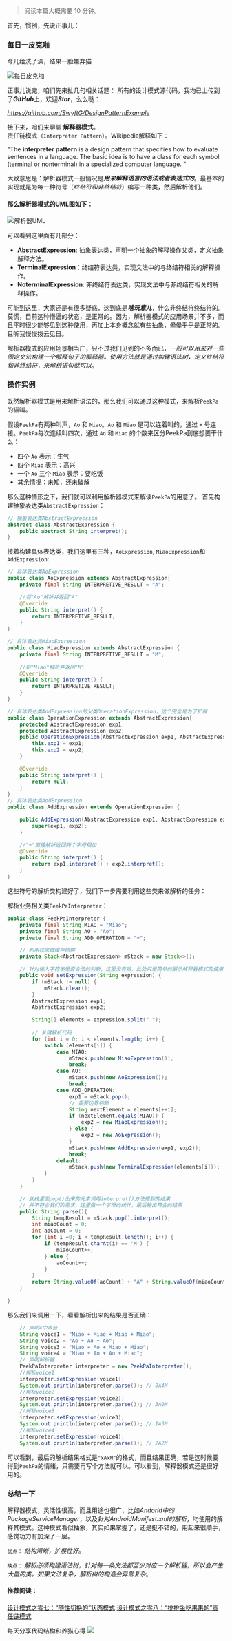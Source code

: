 > 阅读本篇大概需要 10 分钟。  

首先，惯例，先说正事儿：
### 每日一皮克啪
今儿给洗了澡，结果一脸嫌弃猫

![每日皮克啪](https://mmbiz.qpic.cn/mmbiz_jpg/jA4Qc7C9IZS5CU8Eicxw9K4kIY8BibzDJXhyUlK05mKWibGSs6l3ibstDcias1Tq6DvtwvMSHSI4gII1ahy8Wv4tWicw/0?wx_fmt=jpeg)

正事儿说完，咱们先来扯几句相关话题：
所有的设计模式源代码，我均已上传到了***GitHub***上，欢迎***Star***，么么哒：

*https://github.com/SwyftG/DesignPatternExample*

接下来，咱们来聊聊 **解释器模式**。  
责任链模式（`Interpreter Pattern`）。Wikipedia解释如下：

"The **interpreter pattern** is a design pattern that specifies how to evaluate sentences in a language. The basic idea is to have a class for each symbol (terminal or nonterminal) in a specialized computer language. "  

大致意思是：解析器模式一般情况是***用来解释语言的语法或者表达式的***。最基本的实现就是为每一种符号（*终结符和非终结符*）编写一种类，然后解析他们。

#### 那么解析器模式的UML图如下：

![解析器UML](https://mmbiz.qpic.cn/mmbiz_jpg/jA4Qc7C9IZS5CU8Eicxw9K4kIY8BibzDJXIVZicSGDR1ksWic05QYQIIKc5bABbia4XIia0eIyJ169QlVg9hEAm7g6CA/0?wx_fmt=jpeg)

可以看到这里面有几部分：
- **AbstractExpression**: 抽象表达类，声明一个抽象的解释操作父类，定义抽象解释方法。
- **TerminalExpression**：终结符表达类，实现文法中的与终结符相关的解释操作。
- **NoterminalExpression**: 非终结符表达类，实现文法中与非终结符相关的解释操作。

可能到这里，大家还是有很多疑惑，这到底是***啥玩意儿***，什么非终结符终结符的。莫慌，目前这种懵逼的状态，是正常的。因为，解析器模式的应用场景并不多，而且平时很少能够见到这种使用，再加上本身概念就有些抽象，晕晕乎乎是正常的。且听我慢慢拨云见日。

解析器模式的应用场景相当广，只不过我们见到的不多而已，*一般可以用来对一些固定文法构建一个解释句子的解释器。使用方法就是通过构建语法树，定义终结符和非终结符，来解析语句就可以*。

### 操作实例
既然解析器模式是用来解析语法的，那么我们可以通过这种模式，来解析`PeekPa`的猫叫。

假设`PeekPa`有两种叫声，`Ao` 和 `Miao`。`Ao` 和 `Miao` 是可以连着叫的，通过 `+` 号连接。`PeekPa`每次连续叫四次，通过 `Ao` 和 `Miao` 的个数来区分PeekPa到底想要干什么：
 - 四个 `Ao` 表示：生气
 - 四个 `Miao` 表示：高兴
 - 一个 `Ao` 三个 `Miao` 表示：要吃饭
 - 其余情况：未知，还未破解
 
那么这种情形之下，我们就可以利用解析器模式来解读`PeekPa`的用意了。
首先构建抽象表达类`AbstractExpression`：
```JAVA
// 抽象表达类AbstractExpression
abstract class AbstractExpression {
    public abstract String interpret();
}
```
接着构建具体表达类，我们这里有三种，`AoExpression`, `MiaoExpression`和`AddExpression`:
```JAVA
// 具体表达类AoExpression
public class AoExpression extends AbstractExpression{
    private final String INTERPRETIVE_RESULT = "A";

    //将"Ao"解析并返回"A"
    @Override
    public String interpret() {
        return INTERPRETIVE_RESULT;
    }
}

// 具体表达类MiaoExpression
public class MiaoExpression extends AbstractExpression {
    private final String INTERPRETIVE_RESULT = "M";
    
    //将"Miao"解析并返回"M"
    @Override
    public String interpret() {
        return INTERPRETIVE_RESULT;
    }
}

// 具体表达类AddExpression的父类OperationExpression，这个完全是为了扩展
public class OperationExpression extends AbstractExpression{
    protected AbstractExpression exp1;
    protected AbstractExpression exp2;
    public OperationExpression(AbstractExpression exp1, AbstractExpression exp2) {
        this.exp1 = exp1;
        this.exp2 = exp2;
    }

    @Override
    public String interpret() {
        return null;
    }
}
// 具体表达类AddExpression
public class AddExpression extends OperationExpression {

    public AddExpression(AbstractExpression exp1, AbstractExpression exp2) {
        super(exp1, exp2);
    }

    //"+"直接解析返回两个字母相加
    @Override
    public String interpret() {
        return exp1.interpret() + exp2.interpret();
    }
}
```
这些符号的解析类构建好了，我们下一步需要利用这些类来做解析的任务：

解析业务相关类`PeekPaInterpreter`：
```JAVA
public class PeekPaInterpreter {
    private final String MIAO = "Miao";
    private final String AO = "Ao";
    private final String ADD_OPERATION = "+";

    // 利用栈来做缓存结构
    private Stack<AbstractExpression> mStack = new Stack<>();

    // 针对输入字符串是否合法的判断，这里没有做，此处只是简单的展示解释器模式的使用
    public void setExpression(String expression) {
        if (mStack != null) {
            mStack.clear();
        }
        AbstractExpression exp1;
        AbstractExpression exp2;

        String[] elements = expression.split(" ");
    
        // 关键解析代码
        for (int i = 0; i < elements.length; i++) {
            switch (elements[i]) {
                case MIAO:
                    mStack.push(new MiaoExpression());
                    break;
                case AO:
                    mStack.push(new AoExpression());
                    break;
                case ADD_OPERATION:
                    exp1 = mStack.pop();
                    // 需要边界判断
                    String nextElement = elements[++i];
                    if (nextElement.equals(MIAO)) {
                        exp2 = new MiaoExpression();
                    } else {
                        exp2 = new AoExpression();
                    }
                    mStack.push(new AddExpression(exp1, exp2));
                    break;
                default:
                    mStack.push(new TerminalExpression(elements[i]));
            }
        }
    }

    // 从栈里面pop()出来的元素调用interpret()方法得到的结果
    // 并不符合我们的需求，这里做一个字母的统计，最后输出符合的结果
    public String parse(){
        String tempResult = mStack.pop().interpret();
        int miaoCount = 0;
        int aoCount = 0;
        for (int i =0; i < tempResult.length(); i++) {
            if (tempResult.charAt(i) == 'M') {
                miaoCount++;
            } else {
                aoCount++;
            }
        }
        return String.valueOf(aoCount) + "A" + String.valueOf(miaoCount) + "M";
    }

}
```
那么我们来调用一下，看看解析出来的结果是否正确：
```JAVA
    // 声明4中声音
    String voice1 = "Miao + Miao + Miao + Miao";
    String voice2 = "Ao + Ao + Ao";
    String voice3 = "Miao + Ao + Miao + Miao";
    String voice4 = "Miao + Ao + Ao + Miao";
    // 声明解析器
    PeekPaInterpreter interpreter = new PeekPaInterpreter();
    //解析voice1
    interpreter.setExpression(voice1);
    System.out.println(interpreter.parse()); // 0A4M
    //解析voice2
    interpreter.setExpression(voice2);
    System.out.println(interpreter.parse()); // 3A0M
    //解析voice3
    interpreter.setExpression(voice3);
    System.out.println(interpreter.parse()); // 1A3M
    //解析voice4
    interpreter.setExpression(voice4);
    System.out.println(interpreter.parse()); // 2A2M
```
可以看到，最后的解析结果格式是`"xAxM"`的格式，而且结果正确，若是这时候要得到`PeekPa`的情绪，只需要再写个方法就可以。可以看到，解释器模式还是很好用的。

### 总结一下
解释器模式，灵活性很高，而且用途也很广，比如*Andorid中的PackageServiceManager*，以及*针对AndroidManifest.xml的解析*，均使用的解释其模式。这种模式看似抽象，其实如果掌握了，还是挺不错的，用起来很顺手，感觉功力有加深了一层。

`优点：` *结构清晰，扩展性好*。  

`缺点：` *解析必须构建语法树，针对每一条文法都至少对应一个解析器，所以会产生大量的类。如果文法复杂，解析树的构造会异常复杂*。

#### 推荐阅读：
[设计模式之零七：“随性切换的”状态模式](https://mp.weixin.qq.com/s?__biz=MzI2ODYwNjE5NQ==&mid=2247483709&idx=1&sn=6ecb0205637d0f39b50aa098f5ae0c63&chksm=eaec4ea1dd9bc7b7cb58170ca837a449dfdfec8386fb5dea577ed00301854e8303940db73c3e&scene=0&key=ea4ee8510c130743f9a92b3a57437ec1be276e2fc80f5f0901677d33234d513e69a100528bd2b0241a99c2edc444a5ded3798b65431cdfcd0514d46e560a73626e95bc63aa830e8189588d53f1b911fd&ascene=0&uin=MjAyMDI0NzY2MA%3D%3D&devicetype=iMac+MacBookPro11%2C4+OSX+OSX+10.13.3+build(17D47)&version=12020610&nettype=WIFI&lang=ja&fontScale=100&pass_ticket=IPyVmJSiUz4CXg%2F6SaFbTf%2FbIfiJ7%2FEyWW1BhJKNEsk2T1c7BvdtawaxJWITHmVo)
[设计模式之零八：“排排坐吃果果的”责任链模式](https://mp.weixin.qq.com/s?__biz=MzI2ODYwNjE5NQ==&mid=2247483714&idx=1&sn=1e56583063bce25fa1dfcd536bb9cac1&chksm=eaec4ededd9bc7c8b1efa081e1a848db628eb0ffecae4e83b2d327cc1d698eb35909b15f0094&scene=0&key=9ba149027f2a1592126715f8521e35de8d8c98d7dbb035d235c296da3583b2f0b35697a921a908b869dab2a3c29515091f2c22f91a8ef1b00f5404de7890d789d677256325c921d8a735526db7d10619&ascene=0&uin=MjAyMDI0NzY2MA%3D%3D&devicetype=iMac+MacBookPro11%2C4+OSX+OSX+10.13.3+build(17D47)&version=12020610&nettype=WIFI&lang=ja&fontScale=100&pass_ticket=IPyVmJSiUz4CXg%2F6SaFbTf%2FbIfiJ7%2FEyWW1BhJKNEsk2T1c7BvdtawaxJWITHmVo)

每天分享代码结构和养猫心得
![](https://mmbiz.qpic.cn/mmbiz_jpg/jA4Qc7C9IZS5CU8Eicxw9K4kIY8BibzDJX6QiahNQ0wDC2HLheXWp6CpITXBWcxt6E4SRlxHJyrxNO6v6TlKMgeUg/0?wx_fmt=jpeg)

